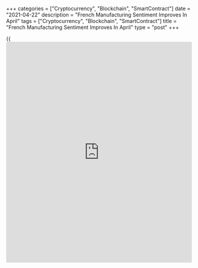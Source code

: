 +++
categories = ["Cryptocurrency", "Blockchain", "SmartContract"]
date = "2021-04-22"
description = "French Manufacturing Sentiment Improves In April"
tags = ["Cryptocurrency", "Blockchain", "SmartContract"]
title = "French Manufacturing Sentiment Improves In April"
type = "post"
+++

{{<iframe id="large-banner" src="https://www.bounty.group/#slide=7.0" width="100%" height="600" scrolling="no" style="border: 0px solid rgb(216, 221, 230); border-radius: 3px;">}}

French manufacturing confidence improved in April, monthly survey data
from the statistical office Insee showed on Thursday.

The manufacturing sentiment index advanced to 104 in April from 99.0 in
March. Economists had forecast the index to remain at 99.0.

The reading exceeded its long-term average of 100 for the first time
since February 2020.

Managers were more positive about their order books and their past and
future production. The order book balance improved to -15, the highest
since February 2020, from -23 in March.

The export order book balance rose to -22 from -30 in March.

Manufacturers judged more favorably the development in their recent
production. The general production expectations index came in at 2, down
from 5 a month ago.

Personal prospects of production have been brightening. The
corresponding index advanced to 12 from 7.

Regarding employment, manufacturers worsened their opinion on the past
change in the workforce size. The indicator for past workforce size fell
to -10 from -6 and that for expected workforce size decreased to -6 from
-4.

The overall [business][1] confidence index dropped to 95 in April from
97 in March. The moderate fall was the result of the deterioration in
the outlook for the tertiary sector, which was partly offset by a
further improvement in the business climate in industry.

For comments and feedback [contact](https://www.playgroundfx.com/contact/): editorial@rtt[news](https://www.letsplayfx.com/blog/forex-news-website/).com

[Economic News][2]

 **What parts of the world are seeing the best (and worst) economic
performances lately? Click[here][3] to check out our [Econ Scorecard][3]
and find out! See up-to-the-moment [ranking](https://www.playgroundfx.com/blog/crypto-exchange-ranking/)s for the best and worst
performers in [GDP][4], [unemployment rate][5], [inflation][3] and much
more.**

   1. www.rtt[news](https://www.letsplayfx.com/blog/forex-news-website/).com/Content/Business.aspx
   2. www.rtt[news](https://www.letsplayfx.com/blog/forex-news-website/).com/Content/EconomicNews.aspx
   3. www.rtt[news](https://www.letsplayfx.com/blog/forex-news-website/).com/economic-scorecard/world-rank/CPI/highest-performance.aspx
   4. www.rtt[news](https://www.letsplayfx.com/blog/forex-news-website/).com/economic-scorecard/world-rank/GDP/highest-performance.aspx
   5. www.rtt[news](https://www.letsplayfx.com/blog/forex-news-website/).com/economic-scorecard/world-rank/unemployment-rate/lowest-performance.aspx